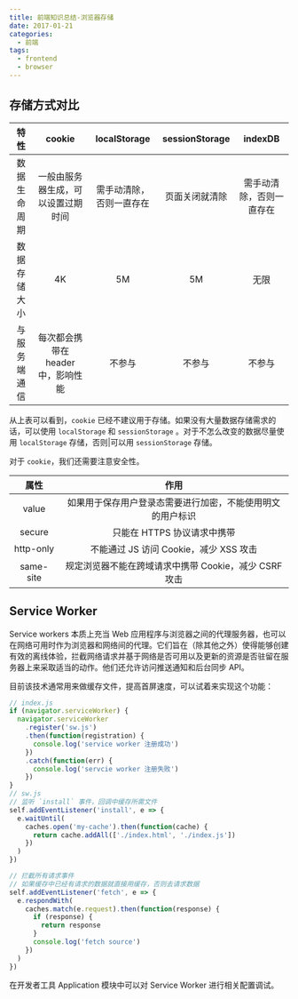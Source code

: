 ```yaml
---
title: 前端知识总结-浏览器存储
date: 2017-01-21
categories:
  - 前端
tags:
  - frontend
  - browser
---
```


## 存储方式对比

|     特性     |               cookie               |       localStorage       | sessionStorage |         indexDB          |
| :----------: | :--------------------------------: | :----------------------: | :------------: | :----------------------: |
| 数据生命周期 | 一般由服务器生成，可以设置过期时间 | 需手动清除，否则一直存在 | 页面关闭就清除 | 需手动清除，否则一直存在 |
| 数据存储大小 |                 4K                 |            5M            |       5M       |           无限           |
| 与服务端通信 | 每次都会携带在 header 中，影响性能 |          不参与          |     不参与     |          不参与          |

从上表可以看到，`cookie` 已经不建议用于存储。如果没有大量数据存储需求的话，可以使用 `localStorage` 和 `sessionStorage` 。对于不怎么改变的数据尽量使用 `localStorage` 存储，否则|可以用 `sessionStorage` 存储。

对于 `cookie`，我们还需要注意安全性。

|   属性    |                            作用                            |
| :-------: | :--------------------------------------------------------: |
|   value   | 如果用于保存用户登录态需要进行加密，不能使用明文的用户标识 |
|  secure   |                只能在 HTTPS 协议请求中携带                 |
| http-only |           不能通过 JS 访问 Cookie，减少 XSS 攻击           |
| same-site |   规定浏览器不能在跨域请求中携带 Cookie，减少 CSRF 攻击    |

## Service Worker

Service workers 本质上充当 Web 应用程序与浏览器之间的代理服务器，也可以在网络可用时作为浏览器和网络间的代理。它们旨在（除其他之外）使得能够创建有效的离线体验，拦截网络请求并基于网络是否可用以及更新的资源是否驻留在服务器上来采取适当的动作。他们还允许访问推送通知和后台同步 API。

目前该技术通常用来做缓存文件，提高首屏速度，可以试着来实现这个功能：

```js
// index.js
if (navigator.serviceWorker) {
  navigator.serviceWorker
    .register('sw.js')
    .then(function(registration) {
      console.log('service worker 注册成功')
    })
    .catch(function(err) {
      console.log('servcie worker 注册失败')
    })
}
// sw.js
// 监听 `install` 事件，回调中缓存所需文件
self.addEventListener('install', e => {
  e.waitUntil(
    caches.open('my-cache').then(function(cache) {
      return cache.addAll(['./index.html', './index.js'])
    })
  )
})

// 拦截所有请求事件
// 如果缓存中已经有请求的数据就直接用缓存，否则去请求数据
self.addEventListener('fetch', e => {
  e.respondWith(
    caches.match(e.request).then(function(response) {
      if (response) {
        return response
      }
      console.log('fetch source')
    })
  )
})
```

在开发者工具 Application 模块中可以对 Service Worker 进行相关配置调试。
